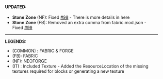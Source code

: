 #### UPDATED: 
- **Stone Zone** (NF): Fixed [#98](https://github.com/MehVahdJukaar/StoneZone/issues/98) - There is more details in here
- **Stone Zone** (FB): Removed an extra comma from fabric.mod.json - Fixed [#99](https://github.com/MehVahdJukaar/StoneZone/issues/99)

---

**LEGENDS:**
- (COMMON) : FABRIC & FORGE
- (FB): FABRIC
- (NF): NEOFORGE
- (IT) : Included Texture - Added the ResourceLocation of the missing textures required for blocks or generating a new texture